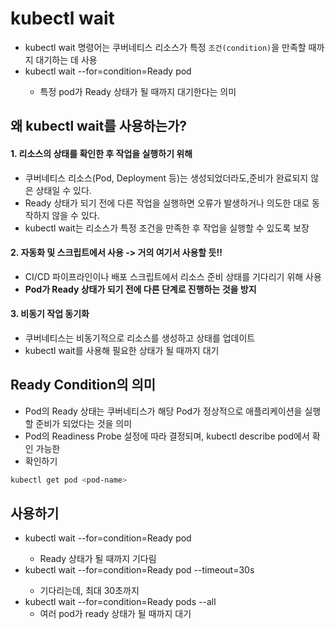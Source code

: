 # kubectl wait
- kubectl wait 명령어는 쿠버네티스 리소스가 특정 `조건(condition)`을 만족할 때까지 대기하는 데 사용
- kubectl wait --for=condition=Ready pod <pod-name>
    - 특정 pod가 Ready 상태가 될 때까지 대기한다는 의미

## 왜 kubectl wait를 사용하는가?

#### 1. 리소스의 상태를 확인한 후 작업을 실행하기 위해
- 쿠버네티스 리소스(Pod, Deployment 등)는 생성되었더라도,준비가 완료되지 않은 상태일 수 있다.
- Ready 상태가 되기 전에 다른 작업을 실행하면 오류가 발생하거나 의도한 대로 동작하지 않을 수 있다.
- kubectl wait는 리소스가 특정 조건을 만족한 후 작업을 실행할 수 있도록 보장

#### 2. 자동화 및 스크립트에서 사용 -> 거의 여기서 사용할 듯!!
- CI/CD 파이프라인이나 배포 스크립트에서 리소스 준비 상태를 기다리기 위해 사용
- __Pod가 Ready 상태가 되기 전에 다른 단계로 진행하는 것을 방지__

#### 3. 비동기 작업 동기화
- 쿠버네티스는 비동기적으로 리소스를 생성하고 상태를 업데이트
- kubectl wait를 사용해 필요한 상태가 될 때까지 대기

## Ready Condition의 의미
- Pod의 Ready 상태는 쿠버네티스가 해당 Pod가 정상적으로 애플리케이션을 실행할 준비가 되었다는 것을 의미
- Pod의 Readiness Probe 설정에 따라 결정되며, kubectl describe pod에서 확인 가능한
- 확인하기
```bash
kubectl get pod <pod-name>
```

## 사용하기
- kubectl wait --for=condition=Ready pod <pod-name>
    - Ready 상태가 될 때까지 기다림
- kubectl wait --for=condition=Ready pod <pod-name> --timeout=30s
    - 기다리는데, 최대 30초까지
- kubectl wait --for=condition=Ready pods --all
    - 여러 pod가 ready 상태가 될 때까지 대기